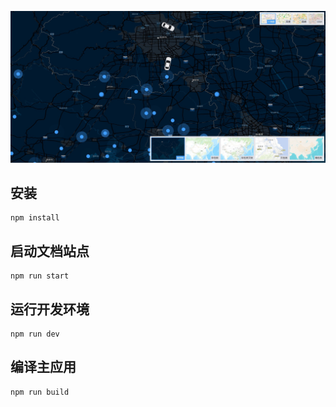 <!-- # 开始使用 -->
<!-- MyWeb 是一个企业级中后台前端/设计解决方案，基于[MyUI4.x](http://newgateway.gitee.io/my/)。
致力于在设计规范和基础组件的基础上，继续向上构建，提炼出典型模板/业务组件/配套设计资源，进一步提升企业级中后台产品设计研发过程中的『用户』和『设计者』的体验.
随着『设计者』的不断反馈，我们将持续迭代，逐步沉淀和总结出更多设计模式和相应的代码实现，阐述中后台产品模板/组件/业务场景的最佳实践，也十分期待你的参与和共建。

我们基于上述目标和提供了以下的典型模板，并据此构建了一套基于 Vue 的中后台管理控制台的项目工程模板，它可以帮助你快速搭建企业级中后台产品原型。

- [演示站点](http://newgateway.gitee.io/my-web/)
- [在线文档](http://newgateway.gitee.io/my/) -->

<!-- ## 预览 -->
![1](./src/assets/Dingtalk_20201117172012.jpg)

<!-- ![2](http://newgateway.gitee.io/my-web/preview/2.png)

![3](http://newgateway.gitee.io/my-web/preview/3.png)

![4](http://newgateway.gitee.io/my-web/preview/4.png)

![5](http://newgateway.gitee.io/my-web/preview/5.png)

![6](http://newgateway.gitee.io/my-web/preview/6.png)

![7](http://newgateway.gitee.io/my-web/preview/7.png)

![8](http://newgateway.gitee.io/my-web/preview/8.png) -->

## 安装
```
npm install
```


## 启动文档站点
```
npm run start
```

## 运行开发环境
```
npm run dev
```

## 编译主应用
```
npm run build
```

